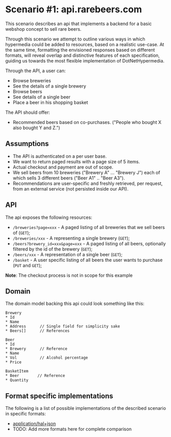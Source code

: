 # Scenario #1: api.rarebeers.com
This scenario describes an api that implements a backend for a basic webshop concept to sell rare beers. 

Through this scenario we attempt to outline various ways in which hypermedia could be added to resources, based on a realistic use-case. At the same time, formatting the envisioned responses based on different formats, will reveal overlap and distinctive features of each specification, guiding us towards the most flexible implementation of DotNetHypermedia.

Through the API, a user can:

* Browse breweries
* See the details of a single brewery
* Browse beers
* See details of a single beer
* Place a beer in his shopping basket

The API should offer:

* Recommended beers based on co-purchases. ("People who bought X also bought Y and Z.") 

## Assumptions
* The API is authenticated on a per user base.
* We want to return paged results with a page size of 5 items. 
* Actual checkout and payment are out of scope.
* We sell beers from 10 breweries ("Brewery A"  ... "Brewery J") each of which sells 3 different beers ("Beer A1" .. "Beer A3").
* Recommendations are user-specific and freshly retrieved, per request, from an external service (not persisted inside our API).

## API
The api exposes the following resources:

* `/breweries?page=xxx` - A paged listing of all breweries that we sell beers of (`GET`);
* `/breweries/xxx` - A representing a single brewery (`GET`);
* `/beers?brewery_id=xxx&page=xxx` - A paged listing of all beers, optionally filtered by the id of the brewery (`GET`);
* `/beers/xxx` - A representation of a single beer (`GET`);
* `/basket` - A user specific listing of all beers the user wants to purchase (`PUT` and `GET`);

**Note**: The checkout process is not in scope for this example

## Domain
The domain model backing this api could look something like this:

```
Brewery
* Id
* Name
* Address      // Single field for simplicity sake
* Beers[]      // References

Beer
* Id
* Brewery      // Reference
* Name
* Vol          // Alcohol percentage
* Price

BasketItem
* Beer        // Reference
* Quantity
```

## Format specific implementations
The following is a list of possible implementations of the described scenario in specific formats:

* [application/hal+json](scenario1-hal.md)
* TODO: Add more formats here for complete comparison
